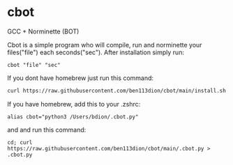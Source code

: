 # cbot
GCC + Norminette (BOT)

Cbot is a simple program who will compile, run and norminette your 
files("file") each seconds("sec").
After installation simply run:
```
cbot "file" "sec"
```





If you dont have homebrew just run this command:
```bash
curl https://raw.githubusercontent.com/ben113dion/cbot/main/install.sh > install.sh && chmod a+x install.sh && ./install.sh
```

If you have homebrew, add this to your .zshrc:
```
alias cbot="python3 /Users/bdion/.cbot.py"
```
and and run this command:
```
cd; curl https://raw.githubusercontent.com/ben113dion/cbot/main/.cbot.py > .cbot.py
```
